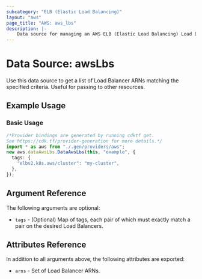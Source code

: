 ```yaml
---
subcategory: "ELB (Elastic Load Balancing)"
layout: "aws"
page_title: "AWS: aws_lbs"
description: |-
    Data source for managing an AWS ELB (Elastic Load Balancing) Load Balancers.
---
```


# Data Source: awsLbs

Use this data source to get a list of Load Balancer ARNs matching the specified criteria. Useful for passing to other
resources.

## Example Usage

### Basic Usage

```typescript
/*Provider bindings are generated by running cdktf get.
See https://cdk.tf/provider-generation for more details.*/
import * as aws from "./.gen/providers/aws";
new aws.dataAwsLbs.DataAwsLbs(this, "example", {
  tags: {
    "elbv2.k8s.aws/cluster": "my-cluster",
  },
});

```

## Argument Reference

The following arguments are optional:

* `tags` - (Optional) Map of tags, each pair of which must exactly match
  a pair on the desired Load Balancers.

## Attributes Reference

In addition to all arguments above, the following attributes are exported:

* `arns` - Set of Load Balancer ARNs.
